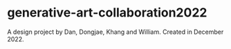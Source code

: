 # generative-art-collaboration2022
A design project by Dan, Dongjae, Khang and William. Created in December 2022.
